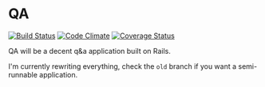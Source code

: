 # QA

[![Build Status](https://travis-ci.org/thomas-mcdonald/qa.png?branch=master)](https://travis-ci.org/thomas-mcdonald/qa)
[![Code Climate](https://codeclimate.com/github/thomas-mcdonald/qa.png)](https://codeclimate.com/github/thomas-mcdonald/qa) [![Coverage Status](https://coveralls.io/repos/thomas-mcdonald/qa/badge.png?branch=master)](https://coveralls.io/r/thomas-mcdonald/qa)

QA will be a decent q&a application built on Rails.

I'm currently rewriting everything, check the `old` branch if you want a semi-runnable application.